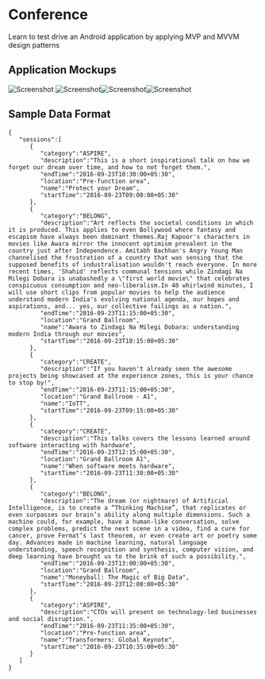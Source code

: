 # Conference
Learn to test drive an Android application by applying MVP and MVVM design patterns

## Application Mockups
<img src="https://photos-4.dropbox.com/t/2/AABFuuxuiRfJMxcFQYs8CSIeN3uyE_F9gxC26POPiwry5Q/12/35633698/png/32x32/3/1473350400/0/2/AgendaScreen.png/EPzSiRsY7DEgBygH/vqnU_p8D_Y4BVLO142J7Ac4KWccPHUXUA9ZCBDNiiFQ?size_mode=3&dl=0&size=320x240" alt="Screenshot"/> <img src="https://photos-4.dropbox.com/t/2/AAARi-P4-rVlz3k8SSZs8-04fjcQpoZ00BFbyMlIlneVcw/12/35633698/png/32x32/3/1473350400/0/2/StarredSession.png/EPzSiRsY7DEgBygH/05IIGFMG1e62bXWy_rIHXdWuHr9T8UVT5yKErIGhWoM?size_mode=3&dl=0&size=320x240" alt="Screenshot"/><img src="https://photos-2.dropbox.com/t/2/AAAcE5p4OQPAikMPYYOCvVOkdPHIbQ65SvrTZssoM7ik2g/12/35633698/png/32x32/3/1473418800/0/2/DetailsScreen.png/EPzSiRsY7jEgBygH/NAg5lJ9b9TTeXX2-hknKmGbeZFeF1ObEodgEJF1NVns?size_mode=3&dl=0&size=320x240" alt="Screenshot"/><img src="https://photos-1.dropbox.com/t/2/AADaiD8EUr6OKVCXIr_l6VGm6JernXVkw4rRMASdgB3s6A/12/35633698/png/32x32/3/1473418800/0/2/ConflictingSession.png/EPzSiRsY7jEgBygH/bhdlWtcqECRvOYfMFA0s3PO46i6ZCpsWoFNulAaLzgA?size_mode=3&dl=0&size=320x240" alt="Screenshot"/>

## Sample Data Format

```
{
   "sessions":[
      {
         "category":"ASPIRE",
         "description":"This is a short inspirational talk on how we forget our dream over time, and how to not forget them.",
         "endTime":"2016-09-23T10:30:00+05:30",
         "location":"Pre-function area",
         "name":"Protect your Dream",
         "startTime":"2016-09-23T09:00:00+05:30"
      },
      {
         "category":"BELONG",
         "description":"Art reflects the societal conditions in which it is produced. This applies to even Bollywood where fantasy and escapism have always been dominant themes.Raj Kapoor's characters in movies like Awara mirror the innocent optimism prevalent in the country just after Independence. Amitabh Bachhan's Angry Young Man channelised the frustration of a country that was sensing that the supposed benefits of industralisation wouldn't reach everyone. In more recent times, 'Shahid' reflects communal tensions while Zindagi Na Milegi Dobara is unabashedly a \"first world movie\" that celebrates conspicuous consumption and neo-liberalism.In 40 whirlwind minutes, I will use short clips from popular movies to help the audience understand modern India's evolving national agenda, our hopes and aspirations, and... yes, our collective failings as a nation.",
         "endTime":"2016-09-23T11:15:00+05:30",
         "location":"Grand Ballroom",
         "name":"Awara to Zindagi Na Milegi Dobara: understanding modern India through our movies",
         "startTime":"2016-09-23T10:15:00+05:30"
      },
      {
         "category":"CREATE",
         "description":"If you haven't already seen the awesome projects being showcased at the experience zones, this is your chance to stop by!",
         "endTime":"2016-09-23T11:15:00+05:30",
         "location":"Grand Ballroom - A1",
         "name":"IoTT",
         "startTime":"2016-09-23T09:15:00+05:30"
      },
      {
         "category":"CREATE",
         "description":"This talks covers the lessons learned around software interacting with hardware",
         "endTime":"2016-09-23T12:15:00+05:30",
         "location":"Grand Ballroom A1",
         "name":"When software meets hardware",
         "startTime":"2016-09-23T11:30:00+05:30"
      },
      {
         "category":"BELONG",
         "description":"The dream (or nightmare) of Artificial Intelligence, is to create a “Thinking Machine”, that replicates or even surpasses our brain’s ability along multiple dimensions. Such a machine could, for example, have a human-like conversation, solve complex problems, predict the next scene in a video, find a cure for cancer, prove Fermat’s last theorem, or even create art or poetry some day. Advances made in machine learning, natural language understanding, speech recognition and synthesis, computer vision, and deep learning have brought us to the brink of such a possibility.",
         "endTime":"2016-09-23T13:00:00+05:30",
         "location":"Grand Ballroom",
         "name":"Moneyball: The Magic of Big Data",
         "startTime":"2016-09-23T12:00:00+05:30"
      },
      {
         "category":"ASPIRE",
         "description":"CTOs will present on technology-led businesses and social disruption.",
         "endTime":"2016-09-23T11:35:00+05:30",
         "location":"Pre-function area",
         "name":"Transformers: Global Keynote",
         "startTime":"2016-09-23T10:35:00+05:30"
      }
   ]
}
```

